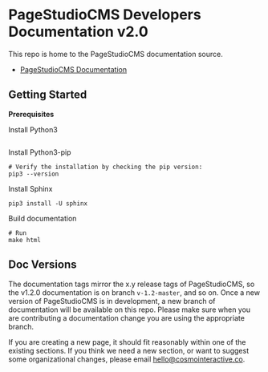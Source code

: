 # PageStudioCMS Developers Documentation v2.0

This repo is home to the PageStudioCMS documentation source. 

* [PageStudioCMS Documentation](http://pagestudiocms.com/docs/)

## Getting Started 

**Prerequisites**

Install Python3

```
```

Install Python3-pip 

```
# Verify the installation by checking the pip version:
pip3 --version
```

Install Sphinx

```
pip3 install -U sphinx
```

Build documentation 

```
# Run 
make html
```
## Doc Versions

The documentation tags mirror the x.y release tags of PageStudioCMS, so the v1.2.0 documentation is on branch `v-1.2-master`, and so on. Once a new version of PageStudioCMS is in development, a new branch of documentation will be available on this repo. Please make sure when you are contributing a documentation change you are using the appropriate branch.

If you are creating a new page, it should fit reasonably within one of the existing sections. If you think we need a new section, or want to suggest some organizational changes, please email [hello@cosmointeractive.co](mailto:hello@cosmointeractive.co).